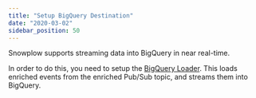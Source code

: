 ```yaml
---
title: "Setup BigQuery Destination"
date: "2020-03-02"
sidebar_position: 50
---
```


Snowplow supports streaming data into BigQuery in near real-time.

In order to do this, you need to setup the [BigQuery Loader](/docs/pipeline-components-and-applications/loaders-storage-targets/bigquery-loader/). This loads enriched events from the enriched Pub/Sub topic, and streams them into BigQuery.
